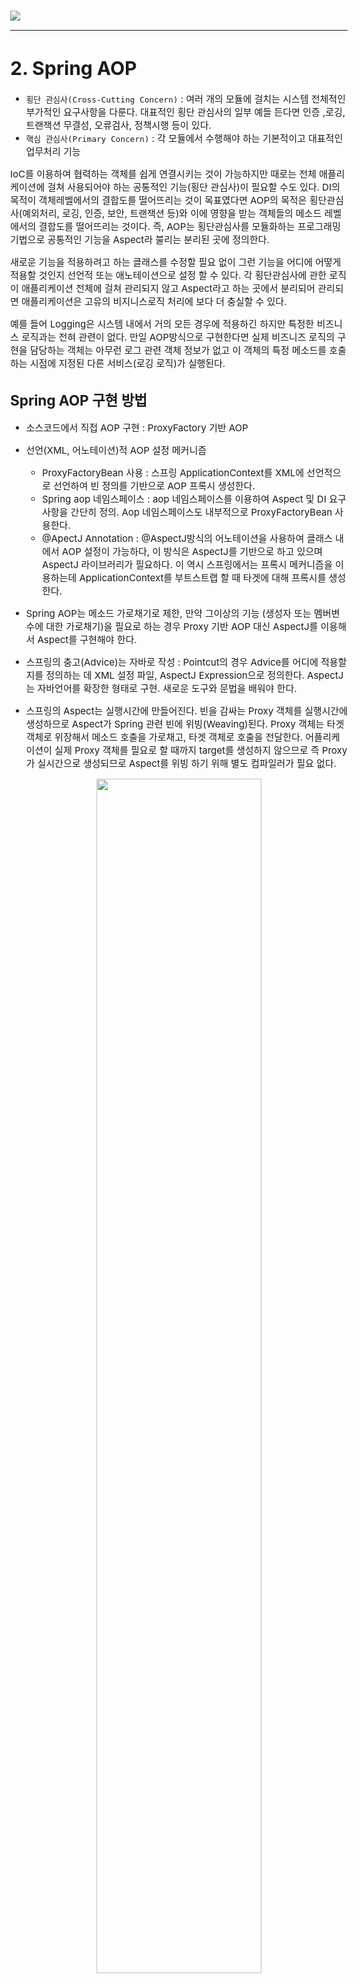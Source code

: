 <style>
body, p, li {
   font-size: 15px;
}
</style>

![](./assets/spring-logo.png)

***

# 2. Spring AOP

* `횡단 관심사(Cross-Cutting Concern)` : 
여러 개의 모듈에 걸치는 시스템 전체적인 부가적인 요구사항을 다룬다. 대표적인 횡단 관심사의 일부 예들 든다면 인증 ,로깅,트랜잭션  무결성, 오류검사, 정책시행 등이 있다.
* `핵심 관심사(Primary Concern)` : 
각 모듈에서 수행해야 하는  기본적이고 대표적인 업무처리 기능

IoC를 이용하여 협력하는 객체를 쉽게 연결시키는 것이 가능하지만 때로는 전체 애플리케이션에 걸쳐 사용되어야 하는 공통적인 기능(횡단 관심사)이 필요할 수도 있다. DI의 목적이 객체레벨에서의 결합도를 떨어뜨리는 것이 목표였다면 AOP의 목적은 횡단관심사(예외처리, 로깅, 인증, 보안, 트랜잭션 등)와 이에 영향을 받는 객체들의 메소드 레벨에서의 결합도를 떨어뜨리는 것이다. 즉, AOP는 횡단관심사를 모듈화하는 프로그래밍 기법으로 공통적인 기능을 Aspect라 불리는 분리된 곳에 정의한다.

새로운 기능을 적용하려고 하는 클래스를 수정할 필요 없이  그런 기능을 어디에 어떻게 적용할 것인지 선언적 또는 애노테이션으로 설정 할 수 있다. 각 횡단관심사에 관한 로직이 애플리케이션 전체에 걸쳐 관리되지 않고 Aspect라고 하는 곳에서 분리되어 관리되면 애플리케이션은 고유의 비지니스로직 처리에 보다 더 충실할 수 있다.

예를 들어 Logging은 시스템 내에서 거의 모든 경우에 적용하긴 하지만 특정한 비즈니스 로직과는 전혀 관련이 없다. 만일 AOP방식으로 구현한다면 실제 비즈니즈 로직의 구현을 담당하는 객체는 아무런 로그 관련 객체 정보가 없고 이 객체의 특정 메소드를 호출하는 시점에 지정된 다른 서비스(로깅 로직)가 실행된다.


## Spring AOP 구현 방법

* 소스코드에서 직접 AOP 구현 : ProxyFactory 기반 AOP
* 선언(XML, 어노테이션)적 AOP 설정 메커니즘
  * ProxyFactoryBean 사용 : 스프링 ApplicationContext를 XML에 선언적으로 선언하여 빈 정의를 기반으로 AOP 프록시 생성한다.
  * Spring aop 네임스페이스 : aop 네임스페이스를 이용하여 Aspect 및 DI 요구사항을 간단히 정의. Aop 네임스페이스도 내부적으로 ProxyFactoryBean 사용한다.
  * @ApectJ Annotation : @AspectJ방식의 어노테이션을 사용하여  클래스 내에서 AOP 설정이 가능하다, 이 방식은 AspectJ를 기반으로 하고 있으며 AspectJ 라이브러리가 필요하다. 이 역시 스프링에서는 프록시 메커니즘을 이용하는데 ApplicationContext를 부트스트랩 할 때 타겟에 대해 프록시를 생성한다.

* Spring AOP는 메소드 가로채기로 제한, 만약 그이상의 기능
(생성자 또는 멤버변수에 대한 가로채기)을 필요로 하는 경우 Proxy 기반 AOP
대신 AspectJ를 이용해서 Aspect를 구현해야 한다.

* 스프링의 충고(Advice)는 자바로 작성 : Pointcut의 경우 Advice를 어디에 적용할지를 정의하는 데 XML 설정 파일, AspectJ Expression으로 정의한다. AspectJ는 자바언어를 확장한 형태로 구현. 새로운 도구와 문법을 배워야 한다.

* 스프링의 Aspect는 실행시간에 만들어진다. 빈을 감싸는 Proxy 객체를 실행시간에 생성하므로 Aspect가 Spring 관련 빈에 위빙(Weaving)된다. Proxy 객체는 타겟 객체로 위장해서 메소드 호출을 가로채고,  타겟 객체로 호출을 전달한다. 어플리케이션이 실제 Proxy 객체를 필요로 할 때까지 target를 생성하지 않으므로 즉 Proxy가 실시간으로 생성되므로 Aspect를 위빙 하기 위해 별도 컴파일러가 필요 없다.

<p align="center"><img src="./assets/2/proxy-diagram.gif" width="70%"/></p>

* 스프링은 AOP연맹의  인터페이스를 구현하며 메소드 호출 결합점(Join Point)만 제공한다.

## 스프링 AOP 용어

![](./assets/2/aop-term.png)

## 스프링이 Proxy 객체를 생성하는 2가지 방법

1. 대상 객체가 특정 메소드를 공개하는 인터페이스를 구현한다면 JDK의  java.lang.reflect.Proxy 클래스를 이용하며 이 클래스는 필요한 인터페이스를 구현한 새로운 Proxy 객체를 동적으로 생성할 수 있으며 target 객체의 인터페이스를 통한 호출은 모두 가로채서 Advice를 수행한다.

2. 대상 클래스가 어떤 인터페이스를 구현하고 있지 않다면 CGLIB이라는 라이브러리를 이용하여 대상클래스의 서브클래스를 생성 시킨다. 이 서브클래스를 생성시킴으로써 스프링은 충고를 엮을 수 있으며 서브클래스에 대한 호출을 대상 클래스에 위임 할 수 있다. 이 경우 final 메소드는 충고를 받을 수 없으며(final Method는 대상클래스의 서브클래스를 생성해서 메소드를 재정의 해야 하는데 final인 경우 곤란함) 애플리케이션이 좀 더 느슨하게 결합되게 하기 위해 이 방법보단 인터페이스를 통해 프록시를 만드는 것이 선호된다.

* 스프링 어스팩트 : 스프링 AOP에서 애스팩트는 Advisor 인터페이스를 구현한 클래스의 인스턴스로 표시하는데 Advisor를 구현한 몇 개의 클래스를 제공한다. Advisor의 하위 인터페이스로는 IntroductionAdvisor, PointcutAdvisor등이 있는데 PointcutAdvisor 인터페이스는 포인트컷을 사용하여 조인포인트에 어드바이스를 적용하는 모든 Advisor가 구현한다.

***

# 프록시 연습 프로젝트

## 새 프로젝트 만들기

```
STS >> New >> Spring Starter Project

Project Name : spring-proxy-to-aop
Type : Maven
Packaging : Jar
Java : 8
Package : com.example.demo

Project Dependencies : Web, Lombok, Aspects
```

## Proxy implements Target's Interfaces

타겟 클래스가 인터페이스를 구현하고 있는 경우, 타겟 클래스를 프록싱하는 클래스도 같은 인터페이스를 구현하는 방식으로 프록시 클래스를 만든다.

#### Hello.java

```java
package com.example.demo.proxy1;

public interface Hello {
	public void say();
}
```

#### HelloImpl.java

```java
package com.example.demo.proxy1;

// Target: 핵심로직을 제공하는 객체
public class HelloImpl implements Hello {

	@Override
	public void say() {
		// Primary Concern: 언제나 실행되어야 하는 로직
		System.out.println("핵심로직: Hello~!!!"); 
	}

}
```

Proxy는 Hello 인터페이스 구현체인 HelloImpl의 대리자의 역할을 수행한다. 이해를 돕기위해서 예를 들어보면 HelloImpl은 가수이고 Proxy는 매니저라고 비유를 들 수 있다. 클라이언트는 가수에게 노래를 불러달라고 요청할 수 있고 대신 매니저에게 노래를 불러달라고 요청할 수도 있다. 어느 경우에도 노래를 부르는 것은 가수다.

#### Proxy.java

```java
package com.example.demo.proxy1;

public class Proxy implements Hello {
	
	private Hello hello;
	
	public Proxy(Hello hello) {
		this.hello = hello;
	}
	
	@Override
	public void say() {
		// 상황에 따라 실행되는 로직
		System.out.println("-----전 처리 부가로직-----"); 
		
		hello.say(); // 위임(Delegation): 핵심로직을 호출
		
		// 상황에 따라 실행되는 로직
		System.out.println("=====후 처리 부가로직====="); 
	}

}
```

#### Test.java

```java
package com.example.demo.proxy1;

import org.springframework.beans.factory.annotation.Autowired;
import org.springframework.stereotype.Component;

@Component
public class Test { // Test는 Hello를 사용하는 Client 역할이다.
	@Autowired
	private Hello h;
	
	public void useHello() {
		h.say(); 
		// 위 메소드는 1번, 2번 중에 무엇과 같을까요? 코드만 보고는 모른다. 
		// Hello 인터페이스의 구현체 중 하나일 것이라고 추측만이 가능하다.
		// h 변수가 가리키는 실체는 HelloImpl 객체일 수도 있고, Proxy 객체일 수도 있다.
		// 실체는 런타임시에 결정되므로 코드 레벨에서는 미리 판단할 수 없다.
	}
	
	// 클라이언트 객체가 사용하는 로직이 빈번하게 변경되는 상황입니다.
	// 클라이언트 클래스의 소스코드를 바꾸지 않고도 이를 적용할 수 있는 
	// 방법이 필요합니다.
	public static void main(String[] args) {
		Hello hello = new HelloImpl();
		hello.say(); // 1. 핵심로직만 실행
		
		System.out.println();
		
		Hello proxy = new Proxy(hello);
		proxy.say(); // 2. 핵심로직 + 부가로직을 실행
	}
}
```

클라이언트의 역할을 수행하는 Test가 실체가 HelloImpl인 객체의 say() 메소드를 호출하면 타겟 객체의 핵심로직만이 수행된다.

클라이언트의 역할을 수행하는 Test가 실체가 Proxy인 객체의 say() 메소드를 호출하면 프록시의 메소드가 가진 로직이 수행된다. 더불어서, 프록시가 타겟 객체의 say() 메소드를 호출하면 타겟 객체의 핵심로직이 추가로 수행된다.

엔터프라이즈 환경에서는 핵심로직만 수행되어야 하는 경우만 추가적으로 부가로직도 수행되어야 하는 경우가 많이 발생한다. 더불어서, 프로그램 전역적으로 이러한 현상이 발생한다.

***

## JDK Dynamic Proxy

자바가 제공하는 기술을 사용하면 동적으로 프록시 객체를 만들 수 있다.

#### MyAdvice.java

```java
package com.example.demo.proxy1.jdk;

import java.lang.reflect.InvocationHandler;
import java.lang.reflect.Method;

// 개발자가 앞서서 만든 Proxy 클래스는 오로지 HelloImpl 타겟 클래스만 
// 프록싱 할 수 있으나 InvocationHandler 인터페이스를 구현한 MyAdvice 클래스는 
// 모든 타겟 클래스를 프록싱 할 수 있습니다.
public class MyAdvice implements InvocationHandler {
	private Object target;
	
	public MyAdvice(Object target) {
		this.target = target;
	}
	
	@Override
	public Object invoke(Object proxy, Method method, Object[] args) throws Throwable {
		
		System.out.println("-----Around Before Advice-----"); // 상황에 따라 실행되는 로직
		
//		((HelloImpl)target).say(); // 이렇게 사용하면 범용성을 잃어 버리게 됩니다.
		
		// 타겟 클래스의 핵심로직을 호출하는 방법 또한 범용성을 확보해야 하므로
		// 자바 리플렉션에서 지원하는 Method 클래스의 invoke 메소드를 사용합니다.
		// Method 객체는 내부에 호출해야 하는 메소드 정보를 갖고 있습니다.
		// 다음 코드는 target 객체 안에 메소드를 호출하면서 args 를 파라미터로 
		// 전달하는 뜻이 됩니다.
		Object ret = method.invoke(target, args); // 위임(Delegation): 핵심로직을 호출
		
		System.out.println("=====Around After Advice======"); // 상황에 따라 실행되는 로직
		
		return ret;
	}

}
```

#### Builder.java

```java
package com.example.demo.proxy1.jdk;

public interface Builder {
	public boolean build();
}
```

#### BigBuilder.java

```java
package com.example.demo.proxy1.jdk;

public class BigBuilder implements Builder {

	@Override
	public boolean build() {
		System.out.println("큰 건물을 건설한다.");
		return true;
	}

}
```

#### Test.java

```java
package com.example.demo.proxy1.jdk;

import java.lang.reflect.Proxy;

public class Test { // Client

	public static void main(String[] args) {
		
		Hello hello = new HelloImpl();
		hello.say(); // 1. 핵심로직만 실행
		
		System.out.println();
		
		// 프록시 클래스를 타겟클래스의 숫자만큼 만드는 것은 굉장히 번거로운 작업입니다.
		// 그래서 스프링은 개발자 대신 프록시 객체를 자동으로 생성하는 기술을 사용합니다.
		// Proxy 클래스는 개발자가 만들 필요가 없으므로 삭제했습니다.
		// 그런데 어디엔가는 부가로직을 정의해서 갖고 있어야 합니다.
		// 그래서 InvocationHandler 인터페이스를 구현하는 클래스를 만들고
		// invoke 메소드가 부가로직을 갖고 있도록 조치합니다.
		
		// JDK Dynamic Proxy
		Hello proxy = (Hello) Proxy.newProxyInstance(
				Hello.class.getClassLoader(), // 접근방법
				new Class<?>[] {Hello.class}, // 메소드 정보
				new MyAdvice(new HelloImpl())); // 부가로직
		
		proxy.say(); // 2. 핵심로직 + 부가로직을 실행
		
		System.out.println("\n---------------\n");
		
		Builder builder = new BigBuilder();
		builder.build();
		
		System.out.println();
		
		Builder proxyBuilder = (Builder) Proxy.newProxyInstance(
				Builder.class.getClassLoader(),
				new Class<?>[] {Builder.class},
				new MyAdvice(new BigBuilder())); // 어드바이스 클래스를 재사용
		
		proxyBuilder.build();
	}

}
```

***

# Proxy extends Target

타겟 클래스가 인터페이스를 구현하고 있지 않은 경우, 프록시 클래스는 타겟 클래스를 상속하는 방식으로 만든다.

#### Hello.java

```java
package com.example.demo.proxy2;

public class Hello {
	public void say() {
		System.out.println("핵심로직: Hello~!!!"); // 언제나 실행되어야 하는 로직
	}
}
```

#### Proxy.java

```java
package com.example.demo.proxy2;

public class Proxy extends Hello {
	
	@Override
	public void say() {
		System.out.println("-----전 처리 부가로직-----"); // 상황에 따라 실행되는 로직
		
		super.say(); // 위임(Delegation): 핵심로직을 호출
		
		System.out.println("=====후 처리 부가로직====="); // 상황에 따라 실행되는 로직
	}

}
```

#### Test.java

```java
package com.example.demo.proxy2;

import org.springframework.beans.factory.annotation.Autowired;
import org.springframework.stereotype.Component;

@Component
public class Test { // Client
	@Autowired
	private Hello h;
	
	public void useHello() {
		h.say(); 
		// h가 가리키는 실체는 Hello로 만든 객체일 수도 있고,
		// Proxy로 만든 객체일 수도 있다.
		// 스프링이 무엇을 DI하는냐에 따라서 사용하는 실체가 변경되고
		// 수행로직이 달라진다.
	}
	
	public static void main(String[] args) {
		
		Hello hello = new Hello();
		hello.say(); // 1. 핵심로직만 실행
		
		System.out.println();
		
		Hello proxy = new Proxy();
		proxy.say(); // 2. 핵심로직 + 부가로직을 실행

	}

}
```

***

# CGLIB Dynamic Proxy

CGLIB 라이브러리가 제공하는 기술을 사용하여 타겟 클래스를 상속하는 프록시 객체를 동적으로 만들 수 있다.

#### Hello.java

```java
package com.example.demo.proxy2.cglib;

public class Hello {
	public void say() {
		System.out.println("핵심로직: Hello~!!!"); // 언제나 실행되어야 하는 로직
	}
	
	public void bye() {
		System.out.println("핵심로직: Goodbye~!"); // 언제나 실행되어야 하는 로직
	}
}
```

#### MyAdvice.java

```java
package com.example.demo.proxy2.cglib;

import org.aopalliance.intercept.MethodInterceptor;
import org.aopalliance.intercept.MethodInvocation;

public class MyAdvice implements MethodInterceptor {

	@Override
	public Object invoke(MethodInvocation invocation) throws Throwable {
		
		System.out.println("-----Around Before Advice-----"); // 상황에 따라 실행되는 로직
		
		Object ret = invocation.proceed(); // 위임(Delegation): 핵심로직을 호출
		
		System.out.println("=====Around After Advice======"); // 상황에 따라 실행되는 로직
		
		return ret;
	}

}
```

MethodInterceptor는 메소드 호출용 어라운드 어드바이스의 표준 인터페이스이다. MethodInvocation은 어드바이스를 추가하기 위한 메소드 호출을 나타내며 이 객체를 사용하면 메소드 호출이 실행되는 시점(메소드 실행 전 / 후)을 제어할 수 있다.


#### Test.java

```java
package com.example.demo.proxy2.cglib;

import org.aopalliance.aop.Advice;
import org.springframework.aop.framework.ProxyFactory;

public class Test { // Client

	public static void main(String[] args) {
		
		Hello hello = new Hello();
		hello.say(); // 1. 핵심로직만 실행
		hello.bye();
		
		System.out.println();
		
		Advice advice = new MyAdvice();
		
		// CGLIB Dynamic Proxy
		ProxyFactory factory = new ProxyFactory();
		factory.setTarget(hello); // 타겟 객체 지정
		factory.addAdvice(advice); // 어드바이스 객체 설정
		
		// 타겟 객체와 어드바이스 객체만 지정하면 기본적으로
		// 타겟 객체의 모든 메소드를 호출할 때 어드바이스 로직이 작동합니다.
		
//		-----Around Before Advice-----
//		핵심로직: Hello~!!!
//		=====Around After Advice======
		
//		-----Around Before Advice-----
//		핵심로직: Goodbye~!
//		=====Around After Advice======
		
		// 그런데 때때로 타겟 객체의 일부 메소드만 어드바이스를 적용하고 
		// 싶을 때가 있습니다. 이를 조절하는 기술로 Pointcut을 추가로 
		// 적용해야 합니다.
		
		Hello proxy = (Hello) factory.getProxy();
		proxy.say(); // 2. 핵심로직 + 부가로직을 실행
		proxy.bye();
		
		
	}

}
```

***

# 대상 선택 전략 : Pointcut

* Pointcut은 모든 Join Point중 `Advice가 Weaving 되어야 할 Join Point의 집합(충고가 적용될 메소드)`을 정의한 것이다.
* 교차점(PointCut)은 특정한 클래스의 특정한 메소드가 특정한 기준과 일치하는지를 판단한다. 만약 그 메소드가 실제로 일치한다면 충고가 적용된다.
* 스프링은 충고를 받으려고 하는 클래스와 메소드의 관점에서 교차점을 정의하며 충고는 클래스의 이름과 메소드 시그네처(Method Signature)와 같은 특징에 기초하여 대상 클래스와 메소드에 엮인다.
* 스프링의 교차점 프레임워크를 위한 핵심 인터페이스는 PointCut, PointCut은 메소드와 클래스에 기초하여 충고를 어디에 엮을지 결정한다.
* Pointcut 구현체를 사용하려면 먼저 Advisor 인터페이스의 인스턴스를 생성하거나 좀 더 구체적으로 PointcutAdvisor 인터페이스의 인스턴스를 생성해야 한다.

![](./assets/2/spring-pointcut-types.png)

* 충고자(Advisor)
Aspect는 행동을 정의한 충고와 실행돼야 할 위치를 정의한 교차점(Pointcut)의 조합으로 이루어 진다. 스프링에서는 이를 위해 충고자라는 것을 제공한다. 충고자는 충고(Advice)와 교차점(Pointcut)을 하나의 객체로 합친것 이다.

***

# AspectJExpressionPointcut

#### First.java

```java
package com.example.demo.pointcut1.aspectj;

public class First {
	
	public void one() {
		System.out.println("First # one()");
	}
	
	public void one2() {
		System.out.println("First # one2()");
	}
	
	public void two() {
		System.out.println("First # two()");
	}
	
	public int add(int a, int b) {
		System.out.println("First # add(int a, int b)");
		return a + b;
	}
	
}
```

#### Second.java

```java
package com.example.demo.pointcut1.aspectj;

public class Second {
	
	public void one() {
		System.out.println("Second # one()");
	}
	
	public void one2() {
		System.out.println("Second # one2()");
	}
	
	public void two() {
		System.out.println("Second # two()");
	}
	
	public double add(double a, double b) {
		System.out.println("Second # add(double a, double b)");
		return a + b;
	}
	
}
```

#### MyAdvice.java

```java
package com.example.demo.pointcut1.aspectj;

import org.aopalliance.intercept.MethodInterceptor;
import org.aopalliance.intercept.MethodInvocation;

public class MyAdvice implements MethodInterceptor {

	@Override
	public Object invoke(MethodInvocation invocation) throws Throwable {
		
		System.out.println("-----Around Before Advice-----");
		
		Object ret = invocation.proceed();
		
		System.out.println("=====Around After Advice======");
		
		return ret;
	}

}
```

#### Test.java

```java
package com.example.demo.pointcut1.aspectj;

import org.aopalliance.aop.Advice;
import org.springframework.aop.Advisor;
import org.springframework.aop.aspectj.AspectJExpressionPointcut;
import org.springframework.aop.framework.ProxyFactory;
import org.springframework.aop.support.DefaultPointcutAdvisor;

public class Test {

	public static void main(String[] args) {
		
		Advice advice = new MyAdvice();
		
		/*
		 * 	execution() : 사용하는 표현식 종류
		 * 	* one*(..) : 리턴자료형 메소드명(파라미터)
		 * 	* : all
		 *  one* : 메소드명이 one 문자열로 시작
		 *  (..) : 파라미터 개수가 0~N개 가능, 각 파라미터 자료형은 상관이 없다.
		 *  포인트컷 조합 시 and, or , not을 사용할 수 있다.
		 */
		AspectJExpressionPointcut pointcut = new AspectJExpressionPointcut();
		pointcut.setExpression("execution(* one*(..))");
		
		Advisor advisor = new DefaultPointcutAdvisor(pointcut, advice);
		
		ProxyFactory factory = new ProxyFactory();
		factory.setTarget(new First());
		factory.addAdvisor(advisor);
		
		First f = (First) factory.getProxy();
		f.one();
		f.one2();
		f.two();
		f.add(2, 3);
		
	}

}
```

***

# AspectJ Expression 설정 예

* execution(public * *(..))
  public 메소드가 포인트 컷
* execution(* onj.spring.aop.*.*(..))
  onj.spring.aop 패키지의 모든 메소드가 포인트 컷
* execution(* onj.spring.aop..*.*(..))
  onj.spring.aop 패키지와 하위 패키지의 모든 메소드가 포인트 컷
* execution(public void insert*(..))
  public에 리턴값, 패키지명 없고 메서드 이름은 insert로 시작, 인자 값은 0개 이상인 메서드가 포인트 컷
* execution(* onj.spring.aop.*.*())
  리턴형 관계없고 onj.spring.aop 패키지의 모든 클래스, 인자 값이 없는 모든 메서드가 포인트 컷
* execution(* onj.spring.aop..*.*(..))
  리턴형 관계없고 onj.spring.aop 패키지 및 하위 패키지에 있는 모든 클래스,  인자값이 0개 이상인 메서드가 포인트 컷
* execution(* delete*(*))
  메서드 이름이 delete으로 시작하는 인자 값이 1개인 메서드가 포인트 컷
* execution(* delete*(*,*))
  메서드 이름이 delete로 시작하는 인자 값이 2개인 메서드가 포인트 컷
  
* execution(* onj*(Integer, ..))
  메서드 이름이 onj로 시작하고 첫번째 인자 값의 타입이 Integer, 1개 이상의 매개변수를 갖는 메서드가 포인트 컷
  
* within(onj.spring.aop.*)
  onj.spring.aop 패키지 내의 모든 메소드가 포인트 컷
  
* within(onj.spring.aop..*)
  onj.spring.aop패키지 및 하위 패키지의 모든 메소드가 포인트 컷
  
* bean(oraclejava*)
  이름이 oraclejava로 시작되는 모든 빈의 메소드가 포인트 컷
  
* bean(*dataSource) || bean(*DataSource)
  빈 이름이 “dataSource” 나 “DataSource” 으로 끝나는 모든 빈의 메소드가 포인트 컷
  
* !bean(onjoraclejava)
  onjoraclejava빈을 제외한 모든 빈의 메소드가 포인트
  
* this(onj.aop.SmallMartInterface)
  현재 실행중인 인스턴스가  SmallMartInterface 이름의 빈과 타입이 같은 경우 포인트컷, SmallMart인터페이스를 구현했다면 모든 메소드가 포인트컷
  
* target(onj.aop.SmallMartInterface)
  타겟 오브젝트가 SmallMartInterface를 구현했다면 모든 메소드가 포인트컷
  
* args(java.io.Serializable)
  메소드가 매개변수가 하나이고 Serializable인터페이스를  타입이라면 포인트컷
  
* @target(org.springframework.transaction.annotation.Transactional)
  타겟 오브젝트가 org.springframework.transaction.annotation.Transactional  어노테이션(@Transactional)을 가진다면 포인트컷
  
* @within(org.springframework.transaction.annotation.Transactional)
  타겟 오브젝트의 선언된 타입이 @Trtansactional 어노테이션을 가진다면 포인트컷
  
* @annotation(org.springframework.transaction.annotation.Transactional)
  실행 메소드가  @Transactional 어노테이션을 가진다면 포인트컷
  
* @args(x.y.AnnotationRequired)
  파라미터를 하나 가지며 넘어오는 아규먼트의 런타임 타입이 @AnnotationRequired 타입이라면  포인트컷

***

# ProxyFactoryBean

#### Test.java

```java
package com.example.demo.pointcut2.proxyfactorybean;

import org.aopalliance.aop.Advice;
import org.springframework.aop.Advisor;
import org.springframework.aop.aspectj.AspectJExpressionPointcut;
import org.springframework.aop.framework.ProxyFactory;
import org.springframework.aop.support.DefaultPointcutAdvisor;
import org.springframework.context.ApplicationContext;
import org.springframework.context.support.ClassPathXmlApplicationContext;

public class Test {

	public static void main(String[] args) {
		
//		Advice advice = new MyAdvice();
		
		/*
		 * 	execution() : 사용하는 표현식 종류
		 * 	* one*(..) : 리턴자료형 메소드명(파라미터)
		 * 	* : all
		 *  one* : 메소드명이 one 문자열로 시작
		 *  (..) : 파라미터 개수가 0~N개 가능, 각 파라미터 자료형은 상관이 없다.
		 */
//		AspectJExpressionPointcut pointcut = new AspectJExpressionPointcut();
//		pointcut.setExpression("execution(* one*(..))");
//		
//		Advisor advisor = new DefaultPointcutAdvisor(pointcut, advice);
//		
//		ProxyFactory factory = new ProxyFactory();
//		factory.setTarget(new First());
//		factory.addAdvisor(advisor);
//		
//		First f = (First) factory.getProxy();
//		f.one();
//		f.one2();
//		f.two();
//		f.add(2, 3);
		
		ApplicationContext context = new ClassPathXmlApplicationContext(
				"proxy-factory-bean.xml");
		
		First f = (First) context.getBean("proxyFirst");
		f.one();
		f.one2();
		f.two();
		f.add(2, 3);
	}

}
```

#### proxy-factory-bean.xml

```java
<?xml version="1.0" encoding="UTF-8"?>
<beans xmlns="http://www.springframework.org/schema/beans"
	xmlns:xsi="http://www.w3.org/2001/XMLSchema-instance"
	xmlns:aop="http://www.springframework.org/schema/aop"
	xmlns:context="http://www.springframework.org/schema/context"
	xsi:schemaLocation="
    http://www.springframework.org/schema/beans 
    http://www.springframework.org/schema/beans/spring-beans.xsd
    http://www.springframework.org/schema/aop 
    http://www.springframework.org/schema/aop/spring-aop.xsd
    http://www.springframework.org/schema/context 
    http://www.springframework.org/schema/context/spring-context.xsd">

<!-- 
	Advice advice = new MyAdvice();
	
	AspectJExpressionPointcut pointcut = new AspectJExpressionPointcut();
	pointcut.setExpression("execution(* one*(..))");
	
	Advisor advisor = new DefaultPointcutAdvisor(pointcut, advice);
 -->

	<bean id="advice" 
		class="com.example.demo.pointcut2.proxyfactorybean.MyAdvice"></bean>
	
	<bean id="pointcut" 
		class="org.springframework.aop.aspectj.AspectJExpressionPointcut">
		<property name="expression" value="execution(* one*(..))"></property>
	</bean>

	<bean id="advisor" 
		class="org.springframework.aop.support.DefaultPointcutAdvisor">
		<constructor-arg ref="pointcut"></constructor-arg>
		<constructor-arg ref="advice"></constructor-arg>
	</bean>
	
<!-- 
	ProxyFactory factory = new ProxyFactory();
	factory.setTarget(new First());
	factory.addAdvisor(advisor);
	
	First f = (First) factory.getProxy();
 -->
	
	<bean id="first" 
		class="com.example.demo.pointcut2.proxyfactorybean.First"></bean>
	
	<!-- 
		ProxyFactoryBean은 자신이 빈컨테이너에 등록되는 것이 아니라
		first 객체를 프록싱하는 프록시객체를 등록합니다. 
		따라서, id는 proxyFirst 라고 부르는 것이 적절하다 하겠습니다.
	 -->
	<bean id="proxyFirst" 
		class="org.springframework.aop.framework.ProxyFactoryBean">
		<property name="target" ref="first"></property>
		<property name="interceptorNames">
			<list>
				<value>advisor</value>
			</list>
		</property>
	</bean>
	
	<!-- 
		ProxyFactoryBean 설정은 1회용입니다. 100개 타겟 객체를 프록싱하는 프록시 객체를
		만들기 위해서 위 설정이 100번 반복되어야 합니다. 이는 매우 번거로운 작업입니다.
		그래서 스프링은 단 한번의 설정으로 다수의 프록시 객체를 사용할 수 있도록 설정할 수 
		있는 aop 네임스페이스 태그를 지원합니다.
	 -->
		
</beans>
```

***

# Spring Advices

스프링은 어드바이스를 기동 순서와 기동 조건에 따라 다음 5가지로 분류한다.

![](./assets/2/spring-advices.png)

***

# AOP 전역설정 : XML

## aop:advisor

#### Test.java

```java
package com.example.demo.pointcut3.aopns;

import org.springframework.context.ApplicationContext;
import org.springframework.context.support.ClassPathXmlApplicationContext;

public class Test {

	public static void main(String[] args) {
		
		ApplicationContext context = new ClassPathXmlApplicationContext(
				"pointcut3-aopns.xml");
		
		First f = context.getBean(First.class);
		f.one();
		f.one2();
		f.two();
		f.add(2, 3);
		
		System.out.println();
		
		Second s = context.getBean(Second.class);
		s.one();
		s.one2();
		s.two();
		s.add(2, 3);
	}

}
```

#### pointcut3-aopns.xml

```java
<?xml version="1.0" encoding="UTF-8"?>
<beans xmlns="http://www.springframework.org/schema/beans"
	xmlns:xsi="http://www.w3.org/2001/XMLSchema-instance"
	xmlns:aop="http://www.springframework.org/schema/aop"
	xmlns:context="http://www.springframework.org/schema/context"
	xsi:schemaLocation="
  http://www.springframework.org/schema/beans 
  http://www.springframework.org/schema/beans/spring-beans.xsd
  http://www.springframework.org/schema/aop 
  http://www.springframework.org/schema/aop/spring-aop.xsd
  http://www.springframework.org/schema/context 
  http://www.springframework.org/schema/context/spring-context.xsd">

	<context:component-scan base-package="com.example.demo.pointcut3.aopns"/>

	<bean id="pointcut" 
		class="org.springframework.aop.aspectj.AspectJExpressionPointcut">
		<property name="expression" value="execution(* one*(..))"/>
	</bean>

	<!-- aop:config 안에 설정은 빈 컨테이너 등록 객체들 모두에게 적용 됩니다. -->
	<aop:config>
		<!-- 
		<bean id="advisor" 
			class="org.springframework.aop.support.DefaultPointcutAdvisor">
			<constructor-arg ref="pointcut"/>
			<constructor-arg ref="myAdvice"/>
		</bean>
		 -->
		
		<!-- 어드바이스, 포인트컷 객체를 이미 갖고 있을 때 aop:advisor 태그를 사용합니다. -->
		<aop:advisor advice-ref="myAdvice" pointcut-ref="pointcut"/>
	</aop:config>

</beans>
```

## aop:pointcut

#### Test.java

```java
package com.example.demo.pointcut4.aopns;

import org.springframework.context.ApplicationContext;
import org.springframework.context.support.ClassPathXmlApplicationContext;

public class Test {

	public static void main(String[] args) {
		
		ApplicationContext context = new ClassPathXmlApplicationContext(
				"pointcut4-aopns.xml");
		
		First f = context.getBean(First.class);
		f.one();
		f.one2();
		f.two();
		f.add(2, 3);
		
		System.out.println();
		
		Second s = context.getBean(Second.class);
		s.one();
		s.one2();
		s.two();
		s.add(2, 3);
	}

}
```

#### pointcut4-aopns.xml

```java
<?xml version="1.0" encoding="UTF-8"?>
<beans xmlns="http://www.springframework.org/schema/beans"
	xmlns:xsi="http://www.w3.org/2001/XMLSchema-instance"
	xmlns:aop="http://www.springframework.org/schema/aop"
	xmlns:context="http://www.springframework.org/schema/context"
	xsi:schemaLocation="http://www.springframework.org/schema/beans http://www.springframework.org/schema/beans/spring-beans.xsd
		http://www.springframework.org/schema/aop http://www.springframework.org/schema/aop/spring-aop.xsd
		http://www.springframework.org/schema/context http://www.springframework.org/schema/context/spring-context.xsd">

	<context:component-scan base-package="com.example.demo.pointcut4.aopns"/>

	<!-- aop:config 안에 설정은 빈 컨테이너 등록 객체들 모두에게 적용 됩니다. -->
	<aop:config>
		<!-- 
		<bean id="pointcut" 
			class="org.springframework.aop.aspectj.AspectJExpressionPointcut">
			<property name="expression" value="execution(* one*(..))"/>
		</bean>
		 -->
		<aop:pointcut expression="execution(* two(..))" id="pointcut"/>
		
		<aop:advisor advice-ref="myAdvice" pointcut-ref="pointcut"/>
	</aop:config>

</beans>
```

## aop:aspect

#### MyAroundAdvice.java

```java
package com.example.demo.pointcut5.aopns;

import org.aopalliance.intercept.MethodInterceptor;
import org.aopalliance.intercept.MethodInvocation;
import org.springframework.stereotype.Component;

@Component
public class MyAroundAdvice implements MethodInterceptor {

	@Override
	public Object invoke(MethodInvocation invocation) throws Throwable {
		
		System.out.println("-----Around Before Advice-----");
		
		Object ret = invocation.proceed(); // 타겟 객체의 핵심로직 메소드를 호출
		
		System.out.println("=====Around After Advice======");
		
		return ret;
	}

}
```

#### MyBeforeAdvice.java

```java
package com.example.demo.pointcut5.aopns;

import java.lang.reflect.Method;

import org.springframework.aop.MethodBeforeAdvice;
import org.springframework.stereotype.Component;

@Component
public class MyBeforeAdvice implements MethodBeforeAdvice {

	@Override
	public void before(Method method, Object[] args, Object target) throws Throwable {
		System.out.println("-----MyBeforeAdvice # before----");	
	}

}
```

#### MyAspect.java

```java
package com.example.demo.pointcut5.aopns;

import org.aspectj.lang.JoinPoint;
import org.aspectj.lang.ProceedingJoinPoint;
import org.springframework.stereotype.Component;

@Component
public class MyAspect {

	// 항상기동: 타겟 메소드 보다 앞서서 수행됩니다.
	public void myBefore(JoinPoint jointPoint) {
		System.out.println("-----MyAspect # myBefore------");
		Object[] args = jointPoint.getArgs();
		if (args != null && args.length > 0) {
			for (Object object : args) {
				System.out.println(">>> " + object);
			}
		}
	}
	
	// 앞은 항상기동, 뒤는 조건기동: 타겟 메소드를 감싼 형태로 앞, 뒤에서 수행됩니다.
	public Object myAround(ProceedingJoinPoint jointPoint) throws Throwable {
		System.out.println("-----MyAspect # myAround : Before------");
		
		// 여기서 타겟 메소드를 호출하자라는 코드가 있어야만
		// 위 코드는 Before로 실행되고 아래 코드는 After로 실행됩니다.
		Object ret = jointPoint.proceed();

		System.out.println("=====MyAspect # myAround : After======");
		
		return ret;
	}
	
	// 조건기동: 타겟 메소드가 정상적으로 처리된 후 수행됩니다.
	public void myAfterReturning(JoinPoint jointPoint, Object result) {
		System.out.println("=====MyAspect # myAfterReturning======");
		System.out.println(">>> " + result);
	}
	
	// 조건기동: 타겟 메소드 처리 시 예외가 발생한 경우 수행됩니다.
	public void myAfterThrowing(JoinPoint jointPoint, Throwable error) {
		System.out.println("=====MyAspect # myAfterThrowing======");
		System.out.println(">>> " + error.getMessage());
	}
	
	// 항상기동: 타겟 메소드가 수행된 다음 뒤에서 수행됩니다.
	public void myAfter(JoinPoint jointPoint) {
		System.out.println("=====MyAspect # myAfter======");
	}

}
```

#### Test.java

```java
package com.example.demo.pointcut5.aopns;

import org.springframework.context.ApplicationContext;
import org.springframework.context.support.ClassPathXmlApplicationContext;

public class Test {

	public static void main(String[] args) {
		
		ApplicationContext context = new ClassPathXmlApplicationContext(
				"pointcut5-aopns.xml");
		
		First f = context.getBean(First.class);
		f.one();
		f.one2();
		f.two();
		f.add(2, 3);
		
		try {
			f.divide(4, 2);
			f.divide(4, 0);
		} catch (Exception ignore) {}
		
		System.out.println();
		
		Second s = context.getBean(Second.class);
		s.one();
		s.one2();
		s.two();
		s.add(2, 3);
	}

}
```

#### pointcut5-aopns.xml

```java
<?xml version="1.0" encoding="UTF-8"?>
<beans xmlns="http://www.springframework.org/schema/beans"
	xmlns:xsi="http://www.w3.org/2001/XMLSchema-instance"
	xmlns:aop="http://www.springframework.org/schema/aop"
	xmlns:context="http://www.springframework.org/schema/context"
	xsi:schemaLocation="
  http://www.springframework.org/schema/beans 
  http://www.springframework.org/schema/beans/spring-beans.xsd
  http://www.springframework.org/schema/aop 
  http://www.springframework.org/schema/aop/spring-aop.xsd
  http://www.springframework.org/schema/context 
  http://www.springframework.org/schema/context/spring-context.xsd">

	<context:component-scan base-package="com.example.demo.pointcut5.aopns"/>

	<!-- aop:config 안에 설정은 빈 컨테이너 등록 객체들 모두에게 적용 됩니다. -->
	<aop:config>
		<aop:pointcut expression="execution(* two(..))" id="pointcut"/>
		
		<aop:advisor advice-ref="myBeforeAdvice" pointcut-ref="pointcut"/>
		<aop:advisor advice-ref="myAroundAdvice" pointcut-ref="pointcut"/>
		
		<!-- 
			인터페이스를 구현한 클래스를 어드바이스로 사용하는 경우에는 advisor 태그를 사용하고
			그렇지 않은 클래스를 어드바이스로 사용하는 경우에는 aspect 태그를 사용합니다.
		 -->
		<aop:aspect ref="myAspect">
			<!-- 
				빈 아이디 myAspect가 가리키는 객체에 다수의 메소드가 존재합니다.
				스프링은 어느 메소드가 어드바이스 용 메소드인지 모릅니다.
				더불어서 어느 시점에 메소드를 기동시켜야 하는지도 모릅니다.
				따라서, 추가적으로 다음 태그들을 사용하여야 합니다.
				
				aop:before =같은의미= implements MethodBeforeAdvice
				aop:around =같은의미= implements MethodInterceptor
			 -->
			<aop:before method="myBefore" pointcut="execution(* add(..))"/>
			<aop:around method="myAround" pointcut-ref="pointcut"/>
			<aop:after-returning method="myAfterReturning" pointcut="execution(* divide(..))" returning="result"/>
			<aop:after-throwing method="myAfterThrowing" pointcut="execution(* divide(..))" throwing="error"/>
			<aop:after method="myAfter" pointcut-ref="pointcut"/>
		</aop:aspect>
		
	</aop:config>

</beans>
```

***

## AOP 전역설정 : Annotation

#### MyAspect.java

```java
package com.example.demo.pointcut6.aopanno;

import org.aspectj.lang.JoinPoint;
import org.aspectj.lang.ProceedingJoinPoint;
import org.aspectj.lang.annotation.After;
import org.aspectj.lang.annotation.AfterReturning;
import org.aspectj.lang.annotation.AfterThrowing;
import org.aspectj.lang.annotation.Around;
import org.aspectj.lang.annotation.Aspect;
import org.aspectj.lang.annotation.Before;
import org.aspectj.lang.annotation.Pointcut;
import org.springframework.stereotype.Component;

@Component
@Aspect
public class MyAspect {

//<aop:config proxy-target-class="true">
//	<aop:pointcut expression="execution(* two(..))" id="pointcut"/>
//	
//	<aop:aspect ref="myAspect">
//		<aop:before method="myBefore" pointcut="execution(* add(..))"/>
//		<aop:around method="myAround" pointcut-ref="pointcut"/>
//		<aop:after-returning method="myAfterReturning" pointcut="execution(* divide(..))" returning="result"/>
//		<aop:after-throwing method="myAfterThrowing" pointcut="execution(* divide(..))" throwing="error"/>
//		<aop:after method="myAfter" pointcut-ref="pointcut"/>
//	</aop:aspect>
//</aop:config>	
	
	@Pointcut("execution(* two(..))")
	public void pointcut() {}
	
	@Before("execution(* add(..))")
	public void myBefore(JoinPoint jointPoint) {
		System.out.println("-----MyAspect # myBefore------");
		Object[] args = jointPoint.getArgs();
		if (args != null && args.length > 0) {
			for (Object object : args) {
				System.out.println(">>> " + object);
			}
		}
	}
	
	@Around("pointcut()")
	public Object myAround(ProceedingJoinPoint jointPoint) throws Throwable {
		System.out.println("-----MyAspect # myAround : Before------");
		
		Object ret = jointPoint.proceed();

		System.out.println("=====MyAspect # myAround : After======");
		
		return ret;
	}
	
	@AfterReturning(pointcut="execution(* divide(..))", returning="result")
	public void myAfterReturning(JoinPoint jointPoint, Object result) {
		System.out.println("=====MyAspect # myAfterReturning======");
		System.out.println(">>> " + result);
	}
	
	@AfterThrowing(pointcut="execution(* divide(..))", throwing="error")
	public void myAfterThrowing(JoinPoint jointPoint, Throwable error) {
		System.out.println("=====MyAspect # myAfterThrowing======");
		System.out.println(">>> " + error.getMessage());
	}
	
	@After("pointcut()")
	public void myAfter(JoinPoint jointPoint) {
		System.out.println("=====MyAspect # myAfter======");
	}

}
```

#### Test.java

```java
package com.example.demo.pointcut6.aopanno;

import org.springframework.context.ApplicationContext;
import org.springframework.context.support.ClassPathXmlApplicationContext;

public class Test {

	public static void main(String[] args) {
		
		ApplicationContext context = new ClassPathXmlApplicationContext(
				"pointcut6-aopanno.xml");
		
		First f = context.getBean(First.class);
		f.one();
		f.one2();
		f.two();
		f.add(2, 3);
		
		try {
			f.divide(4, 2);
			f.divide(4, 0);
		} catch (Exception ignore) {}
		
		System.out.println();
		
		Second s = context.getBean(Second.class);
		s.one();
		s.one2();
		s.two();
		s.add(2, 3);
	}

}
```

#### pointcut6-aopanno.xml

```java
<?xml version="1.0" encoding="UTF-8"?>
<beans xmlns="http://www.springframework.org/schema/beans"
	xmlns:xsi="http://www.w3.org/2001/XMLSchema-instance"
	xmlns:aop="http://www.springframework.org/schema/aop"
	xmlns:context="http://www.springframework.org/schema/context"
	xsi:schemaLocation="
  http://www.springframework.org/schema/beans 
  http://www.springframework.org/schema/beans/spring-beans.xsd
  http://www.springframework.org/schema/aop 
  http://www.springframework.org/schema/aop/spring-aop.xsd
  http://www.springframework.org/schema/context 
  http://www.springframework.org/schema/context/spring-context.xsd">

	<context:component-scan base-package="com.example.demo.pointcut6.aopanno"/>

	<!-- AOP 설정을 애노테이션으로 한다고 통보합니다. 항상 CGLIB 방식의 프록시를 사용하라고 설정합니다. -->
	<aop:aspectj-autoproxy proxy-target-class="true"/>

	<!-- 
	<aop:config proxy-target-class="true">
		<aop:pointcut expression="execution(* two(..))" id="pointcut"/>
		
		<aop:aspect ref="myAspect">
			<aop:before method="myBefore" pointcut="execution(* add(..))"/>
			<aop:around method="myAround" pointcut-ref="pointcut"/>
			<aop:after-returning method="myAfterReturning" pointcut="execution(* divide(..))" returning="result"/>
			<aop:after-throwing method="myAfterThrowing" pointcut="execution(* divide(..))" throwing="error"/>
			<aop:after method="myAfter" pointcut-ref="pointcut"/>
		</aop:aspect>
	</aop:config>
	 -->

</beans>
```

\<aop:aspectj-autoproxy\> 태그 대신 @EnableAspectJAutoProxy 애노테이션을 사용할 수 있다.

***

# AOP Dependency

스프링 레가시 프로젝트에서 AOP 기술을 사용하기 위한 디펜던시 설정은 다음과 같다.

#### pom.xml

```java
<dependency>
	<groupId>org.aspectj</groupId>
	<artifactId>aspectjrt</artifactId>
	<version>1.8.13</version>
</dependency>
<dependency>
	<groupId>org.aspectj</groupId>
	<artifactId>aspectjweaver</artifactId>
	<version>1.8.13</version>
</dependency>
```

aspectjrt는 런타임 프로그램이다. 이 라이브러리는 추가하면 AspectJ의 기능을 사용할 수 있게 된다. AspectJExression을 사용한다면 aspectjweaver가 필요하다. 

***

# AOP XML 설정 vs Annotation 설정

* 스프링 애플리케이션이 XML 기반이라면 aop 네임스페이스를 이용 하는것이 적절하다. 이렇게 하면 DI, AOP 설정 방식을 일관되게 유지할 수 있기 때문이다.
* 애플리케이션이  어노테이션 기반이라면 @AspectJ 어노테이션을 사용 한다. @AspectJ 어노테이션을 사용하는 경우 모듈 안에 어스펙트 관련 정보를 캡슐화 할 수 있기 때문에 유지보수가 용이하다.
* aop 네임스페이스와 @AspectJ 어노테이션의 차이
  * 포인트컷 구문이 조금 다르다. (aop 네임스페이스는 “and”, @AspectJ 어노테이션에서는 “&&”)
  * aop 네임스페이스에서는 ‘싱글톤’ 방식의 애스펙트 인스턴스화 모델만 지원
  * @AspectJ 어노테이션 방식에서는 두 개의 포인트컷 정의 (helloExec(intValue) && inMyDependency()) 를 사전충고, 주변 충고에서 조합할 수 있지만 aop 네임스페이스에서는 조건을 조합한 포인트 컷을 새로 생성해야 한다.
